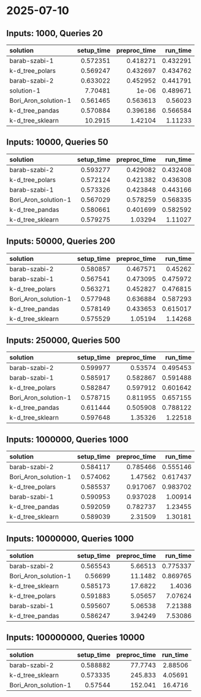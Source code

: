# 2025-07-10

## Inputs: 1000, Queries 20

| solution             |   setup_time |   preproc_time |   run_time |
|:---------------------|-------------:|---------------:|-----------:|
| barab-szabi-1        |     0.572351 |       0.418271 |   0.432291 |
| k-d_tree_polars      |     0.569247 |       0.432697 |   0.434762 |
| barab-szabi-2        |     0.633022 |       0.452952 |   0.441791 |
| solution-1           |     7.70481  |       1e-06    |   0.489671 |
| Bori_Aron_solution-1 |     0.561465 |       0.563613 |   0.56023  |
| k-d_tree_pandas      |     0.570884 |       0.396186 |   0.566584 |
| k-d_tree_sklearn     |    10.2915   |       1.42104  |   1.11233  |

## Inputs: 10000, Queries 50

| solution             |   setup_time |   preproc_time |   run_time |
|:---------------------|-------------:|---------------:|-----------:|
| barab-szabi-2        |     0.593277 |       0.429082 |   0.432408 |
| k-d_tree_polars      |     0.572124 |       0.421382 |   0.436308 |
| barab-szabi-1        |     0.573326 |       0.423848 |   0.443166 |
| Bori_Aron_solution-1 |     0.567029 |       0.578259 |   0.568335 |
| k-d_tree_pandas      |     0.580661 |       0.401699 |   0.582592 |
| k-d_tree_sklearn     |     0.579275 |       1.03294  |   1.11027  |

## Inputs: 50000, Queries 200

| solution             |   setup_time |   preproc_time |   run_time |
|:---------------------|-------------:|---------------:|-----------:|
| barab-szabi-2        |     0.580857 |       0.467571 |   0.45262  |
| barab-szabi-1        |     0.567541 |       0.473095 |   0.475972 |
| k-d_tree_polars      |     0.563271 |       0.452827 |   0.476815 |
| Bori_Aron_solution-1 |     0.577948 |       0.636884 |   0.587293 |
| k-d_tree_pandas      |     0.578149 |       0.433653 |   0.615017 |
| k-d_tree_sklearn     |     0.575529 |       1.05194  |   1.14268  |

## Inputs: 250000, Queries 500

| solution             |   setup_time |   preproc_time |   run_time |
|:---------------------|-------------:|---------------:|-----------:|
| barab-szabi-2        |     0.599977 |       0.53574  |   0.495453 |
| barab-szabi-1        |     0.585917 |       0.582867 |   0.591488 |
| k-d_tree_polars      |     0.582847 |       0.597912 |   0.601642 |
| Bori_Aron_solution-1 |     0.578715 |       0.811955 |   0.657155 |
| k-d_tree_pandas      |     0.611444 |       0.505908 |   0.788122 |
| k-d_tree_sklearn     |     0.597648 |       1.35326  |   1.22518  |

## Inputs: 1000000, Queries 1000

| solution             |   setup_time |   preproc_time |   run_time |
|:---------------------|-------------:|---------------:|-----------:|
| barab-szabi-2        |     0.584117 |       0.785466 |   0.555146 |
| Bori_Aron_solution-1 |     0.574062 |       1.47562  |   0.617437 |
| k-d_tree_polars      |     0.585537 |       0.917067 |   0.983702 |
| barab-szabi-1        |     0.590953 |       0.937028 |   1.00914  |
| k-d_tree_pandas      |     0.592059 |       0.782737 |   1.23455  |
| k-d_tree_sklearn     |     0.589039 |       2.31509  |   1.30181  |

## Inputs: 10000000, Queries 1000

| solution             |   setup_time |   preproc_time |   run_time |
|:---------------------|-------------:|---------------:|-----------:|
| barab-szabi-2        |     0.565543 |        5.66513 |   0.775337 |
| Bori_Aron_solution-1 |     0.56699  |       11.1482  |   0.869765 |
| k-d_tree_sklearn     |     0.585173 |       17.6822  |   1.4036   |
| k-d_tree_polars      |     0.591883 |        5.05657 |   7.07624  |
| barab-szabi-1        |     0.595607 |        5.06538 |   7.21388  |
| k-d_tree_pandas      |     0.586247 |        3.94249 |   7.53086  |

## Inputs: 100000000, Queries 10000

| solution             |   setup_time |   preproc_time |   run_time |
|:---------------------|-------------:|---------------:|-----------:|
| barab-szabi-2        |     0.588882 |        77.7743 |    2.88506 |
| k-d_tree_sklearn     |     0.573335 |       245.833  |    4.05691 |
| Bori_Aron_solution-1 |     0.57544  |       152.041  |   16.4716  |